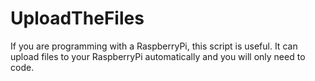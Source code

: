 # UploadTheFiles
If you are programming with a RaspberryPi, this script is useful. It can upload files to your RaspberryPi automatically and you will only need to code.
